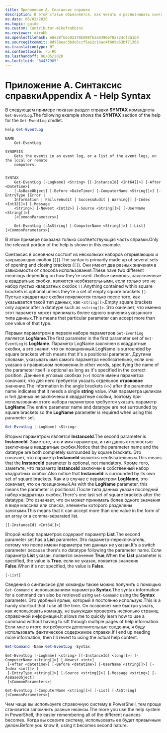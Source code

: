 ```yaml
---
title: Приложение А. Синтаксис справки
description: В этой статье объясняется, как читать и распознавать синтаксис командлета, представленного Get-Help.
ms.date: 06/02/2020
ms.topic: guide
ms.custom: Contributor-mikefrobbins
ms.reviewer: mirobb
ms.openlocfilehash: e8e28f66c02370b098f63a0396ef8a724cf3a1bd
ms.sourcegitcommit: 0d958eac5bde5ccf5ee2c1bac4f009a63bf71368
ms.translationtype: HT
ms.contentlocale: ru-RU
ms.lasthandoff: 06/05/2020
ms.locfileid: "84437985"
---
```

# <a name="appendix-a---help-syntax"></a><span data-ttu-id="852a3-103">Приложение А. Синтаксис справки</span><span class="sxs-lookup"><span data-stu-id="852a3-103">Appendix A - Help Syntax</span></span>

<span data-ttu-id="852a3-104">В следующем примере показан раздел справки **SYNTAX** командлета `Get-EventLog`.</span><span class="sxs-lookup"><span data-stu-id="852a3-104">The following example shows the **SYNTAX** section of the help for the `Get-EventLog` cmdlet.</span></span>

```powershell
help Get-EventLog
```

```Output
NAME
    Get-EventLog

SYNOPSIS
    Gets the events in an event log, or a list of the event logs, on the local or remote
    computers.


SYNTAX
    Get-EventLog [-LogName] <String> [[-InstanceId] <Int64[]>] [-After <DateTime>]
    [-AsBaseObject] [-Before <DateTime>] [-ComputerName <String[]>] [-EntryType {Error |
    Information | FailureAudit | SuccessAudit | Warning}] [-Index <Int32[]>] [-Message
    <String>] [-Newest <Int32>] [-Source <String[]>] [-UserName <String[]>]
    [<CommonParameters>]

    Get-EventLog [-AsString] [-ComputerName <String[]>] [-List] [<CommonParameters>]
```

<span data-ttu-id="852a3-105">В этом примере показана только соответствующая часть справки.</span><span class="sxs-lookup"><span data-stu-id="852a3-105">Only the relevant portion of the help is shown in this example.</span></span>

<span data-ttu-id="852a3-106">Синтаксис в основном состоит из нескольких наборов открывающих и закрывающих скобок (`[]`).</span><span class="sxs-lookup"><span data-stu-id="852a3-106">The syntax is primarily made up of several sets of opening and closing brackets (`[]`).</span></span> <span data-ttu-id="852a3-107">Они имеют два разных значения в зависимости от способа использования.</span><span class="sxs-lookup"><span data-stu-id="852a3-107">These have two different meanings depending on how they're used.</span></span> <span data-ttu-id="852a3-108">Любые символы, заключенные в квадратные скобки, являются необязательными, если только это не набор пустых квадратных скобок `[]`.</span><span class="sxs-lookup"><span data-stu-id="852a3-108">Anything contained within square brackets is optional unless they're a set of empty square brackets `[]`.</span></span> <span data-ttu-id="852a3-109">Пустые квадратные скобки появляются только после того, как указывается такой тип данных, как `<string[]>`.</span><span class="sxs-lookup"><span data-stu-id="852a3-109">Empty square brackets only appear after a datatype such as `<string[]>`.</span></span> <span data-ttu-id="852a3-110">Это означает, что именно этот параметр может принимать более одного значения указанного типа данных.</span><span class="sxs-lookup"><span data-stu-id="852a3-110">This means that particular parameter can accept more than one value of that type.</span></span>

<span data-ttu-id="852a3-111">Первым параметром в первом наборе параметров `Get-EventLog` является **LogName**.</span><span class="sxs-lookup"><span data-stu-id="852a3-111">The first parameter in the first parameter set of `Get-EventLog` is **LogName**.</span></span> <span data-ttu-id="852a3-112">Параметр LogName заключен в квадратные скобки, а это значит, что он позиционный.</span><span class="sxs-lookup"><span data-stu-id="852a3-112">LogName is surrounded by square brackets which means that it's a positional parameter.</span></span> <span data-ttu-id="852a3-113">Другими словами, указывать имя самого параметра необязательно, если оно указано в правильном положении.</span><span class="sxs-lookup"><span data-stu-id="852a3-113">In other words, specifying the name of the parameter itself is optional as long as it's specified in the correct position.</span></span> <span data-ttu-id="852a3-114">Данные в угловых скобках (`<>`) после имени параметра означают, что для него требуется указать отдельное **строковое** значение.</span><span class="sxs-lookup"><span data-stu-id="852a3-114">The information in the angle brackets (`<>`) after the parameter name indicates that it needs a single **string** value.</span></span> <span data-ttu-id="852a3-115">Имя параметра целиком и тип данных не заключены в квадратные скобки, поэтому при использовании этого набора параметров требуется указать параметр **LogName**.</span><span class="sxs-lookup"><span data-stu-id="852a3-115">The entire parameter name and datatype are not surrounded by square brackets so the **LogName** parameter is required when using this parameter set.</span></span>

```powershell
Get-EventLog [-LogName] <String>
```

<span data-ttu-id="852a3-116">Вторым параметром является **InstanceId**.</span><span class="sxs-lookup"><span data-stu-id="852a3-116">The second parameter is **InstanceId**.</span></span> <span data-ttu-id="852a3-117">Заметьте, что и имя параметра, и тип данных полностью заключены в квадратные скобки.</span><span class="sxs-lookup"><span data-stu-id="852a3-117">Notice that the parameter name and the datatype are both completely surrounded by square brackets.</span></span> <span data-ttu-id="852a3-118">Это означает, что параметр **InstanceId** является необязательным.</span><span class="sxs-lookup"><span data-stu-id="852a3-118">This means that the **InstanceId** parameter is optional, not mandatory.</span></span> <span data-ttu-id="852a3-119">Кроме того, заметьте, что параметр **InstanceId** заключен в собственный набор квадратных скобок.</span><span class="sxs-lookup"><span data-stu-id="852a3-119">Also notice that **InstanceId** is surrounded by its own set of square brackets.</span></span> <span data-ttu-id="852a3-120">Как и в случае с параметром **LogName**, это означает, что он позиционный.</span><span class="sxs-lookup"><span data-stu-id="852a3-120">As with the **LogName** parameter, this means the parameter is positional.</span></span> <span data-ttu-id="852a3-121">После типа данных указан последний набор квадратных скобок.</span><span class="sxs-lookup"><span data-stu-id="852a3-121">There's one last set of square brackets after the datatype.</span></span> <span data-ttu-id="852a3-122">Это означает, что он может принимать более одного значения в виде массива или списка, элементы которого разделены запятыми.</span><span class="sxs-lookup"><span data-stu-id="852a3-122">This means that it can accept more than one value in the form of an array or a comma-separated list.</span></span>

```
[[-InstanceId] <Int64[]>]
```

<span data-ttu-id="852a3-123">Второй набор параметров содержит параметр **List**.</span><span class="sxs-lookup"><span data-stu-id="852a3-123">The second parameter set has a **List** parameter.</span></span> <span data-ttu-id="852a3-124">Это параметр-переключатель, потому что после имени параметра тип данных не указан.</span><span class="sxs-lookup"><span data-stu-id="852a3-124">It's a switch parameter because there's no datatype following the parameter name.</span></span> <span data-ttu-id="852a3-125">Если параметр **List** указан, появится значение **True**,</span><span class="sxs-lookup"><span data-stu-id="852a3-125">When the **List** parameter is specified, the value is **True**.</span></span> <span data-ttu-id="852a3-126">если не указан, появится значение **False**.</span><span class="sxs-lookup"><span data-stu-id="852a3-126">When it's not specified, the value is **False**.</span></span>

```
[-List]
```

<span data-ttu-id="852a3-127">Сведения о синтаксисе для команды также можно получить с помощью `Get-Command` с использованием параметра **Syntax**.</span><span class="sxs-lookup"><span data-stu-id="852a3-127">The syntax information for a command can also be retrieved using `Get-Command` using the **Syntax** parameter.</span></span> <span data-ttu-id="852a3-128">Это удобный ярлык, который я постоянно использую.</span><span class="sxs-lookup"><span data-stu-id="852a3-128">This is a handy shortcut that I use all the time.</span></span> <span data-ttu-id="852a3-129">Он позволяет мне быстро узнать, как использовать команду, не вынуждая проверять несколько страниц справочной информации.</span><span class="sxs-lookup"><span data-stu-id="852a3-129">It allows me to quickly learn how to use a command without having to sift through multiple pages of help information.</span></span> <span data-ttu-id="852a3-130">Если мне в итоге потребуются дополнительные сведения, я буду использовать фактическое содержимое справки.</span><span class="sxs-lookup"><span data-stu-id="852a3-130">If I end up needing more information, then I'll revert to using the actual help content.</span></span>

```powershell
Get-Command -Name Get-EventLog -Syntax
```

```Output
Get-EventLog [-LogName] <string> [[-InstanceId] <long[]>] [-ComputerName <string[]>] [-Newest <int>]
 [-After <datetime>] [-Before <datetime>] [-UserName <string[]>] [-Index <int[]> ]
 [-EntryType <string[]>] [-Source <string[]>] [-Message <string>] [-AsBaseObject]
 [<CommonParameters>]

Get-EventLog [-ComputerName <string[]>] [-List] [-AsString] [<CommonParameters>]
```

<span data-ttu-id="852a3-131">Чем чаще вы используете справочную систему в PowerShell, тем проще становится запомнить разные нюансы.</span><span class="sxs-lookup"><span data-stu-id="852a3-131">The more you use the help system in PowerShell, the easier remembering all of the different nuances becomes.</span></span> <span data-ttu-id="852a3-132">Когда вы освоите систему, использовать ее будет привычным делом.</span><span class="sxs-lookup"><span data-stu-id="852a3-132">Before you know it, using it becomes second nature.</span></span>

